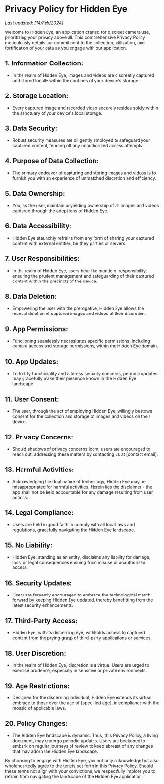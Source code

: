 # Privacy Policy for Hidden Eye

*Last updated: [14/Feb/2024]*

Welcome to Hidden Eye, an application crafted for discreet camera use, prioritizing your privacy above all. This comprehensive Privacy Policy meticulously details our commitment to the collection, utilization, and fortification of your data as you engage with our application.

## 1. Information Collection:
   - In the realm of Hidden Eye, images and videos are discreetly captured and stored locally within the confines of your device's storage.

## 2. Storage Location:
   - Every captured image and recorded video securely resides solely within the sanctuary of your device's local storage.

## 3. Data Security:
   - Robust security measures are diligently employed to safeguard your captured content, fending off any unauthorized access attempts.

## 4. Purpose of Data Collection:
   - The primary endeavor of capturing and storing images and videos is to furnish you with an experience of unmatched discretion and efficiency.

## 5. Data Ownership:
   - You, as the user, maintain unyielding ownership of all images and videos captured through the adept lens of Hidden Eye.

## 6. Data Accessibility:
   - Hidden Eye staunchly refrains from any form of sharing your captured content with external entities, be they parties or servers.

## 7. User Responsibilities:
   - In the realm of Hidden Eye, users bear the mantle of responsibility, ensuring the prudent management and safeguarding of their captured content within the precincts of the device.

## 8. Data Deletion:
   - Empowering the user with the prerogative, Hidden Eye allows the manual deletion of captured images and videos at their discretion.

## 9. App Permissions:
   - Functioning seamlessly necessitates specific permissions, including camera access and storage permissions, within the Hidden Eye domain.

## 10. App Updates:
   - To fortify functionality and address security concerns, periodic updates may gracefully make their presence known in the Hidden Eye landscape.

## 11. User Consent:
   - The user, through the act of employing Hidden Eye, willingly bestows consent for the collection and storage of images and videos on their device.

## 12. Privacy Concerns:
   - Should shadows of privacy concerns loom, users are encouraged to reach out, addressing these matters by contacting us at [contact email].

## 13. Harmful Activities:
   - Acknowledging the dual nature of technology, Hidden Eye may be misappropriated for harmful activities. Herein lies the disclaimer - the app shall not be held accountable for any damage resulting from user actions.

## 14. Legal Compliance:
   - Users are held in good faith to comply with all local laws and regulations, gracefully navigating the Hidden Eye landscape.

## 15. No Liability:
   - Hidden Eye, standing as an entity, disclaims any liability for damage, loss, or legal consequences ensuing from misuse or unauthorized access.

## 16. Security Updates:
   - Users are fervently encouraged to embrace the technological march forward by keeping Hidden Eye updated, thereby benefitting from the latest security enhancements.

## 17. Third-Party Access:
   - Hidden Eye, with its discerning eye, withholds access to captured content from the prying grasp of third-party applications or services.

## 18. User Discretion:
   - In the realm of Hidden Eye, discretion is a virtue. Users are urged to exercise prudence, especially in sensitive or private environments.

## 19. Age Restrictions:
   - Designed for the discerning individual, Hidden Eye extends its virtual embrace to those over the age of [specified age], in compliance with the mosaic of applicable laws.

## 20. Policy Changes:
 - The Hidden Eye landscape is dynamic. Thus, this Privacy Policy, a living document, may undergo periodic updates. Users are beckoned to embark on regular journeys of review to keep abreast of any changes that may adorn the Hidden Eye landscape.

By choosing to engage with Hidden Eye, you not only acknowledge but also wholeheartedly agree to the tenets set forth in this Privacy Policy. Should these terms not align with your convictions, we respectfully implore you to refrain from navigating the landscape of the Hidden Eye application.
